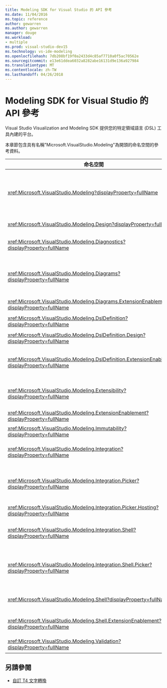 ```yaml
---
title: Modeling SDK for Visual Studio 的 API 參考
ms.date: 11/04/2016
ms.topic: reference
author: gewarren
ms.author: gewarren
manager: douge
ms.workload:
- multiple
ms.prod: visual-studio-dev15
ms.technology: vs-ide-modeling
ms.openlocfilehash: 7db208bf19f0a2433d4c85af7710a0f5ac70562e
ms.sourcegitcommit: e13e61ddea6032a8282abe16131d9e136a927984
ms.translationtype: MT
ms.contentlocale: zh-TW
ms.lasthandoff: 04/26/2018
---
```

# <a name="api-reference-for-modeling-sdk-for-visual-studio"></a>Modeling SDK for Visual Studio 的 API 參考

Visual Studio Visualization and Modeling SDK 提供您的特定領域語言 (DSL) 工具內建的平台。

本章節包含具有名稱"Microsoft.VisualStudio.Modeling"為開頭的命名空間的參考資料。

|命名空間|內容|
|---------------|-------------|
|<xref:Microsoft.VisualStudio.Modeling?displayProperty=fullName>|類別，例如 ModelElement，也就是您在 DSL 中定義的所有網域類別的基底類別。|
|<xref:Microsoft.VisualStudio.Modeling.Design?displayProperty=fullName>|形成 DSL 定義一部分的類別。|
|<xref:Microsoft.VisualStudio.Modeling.Diagnostics?displayProperty=fullName>|模型存放區檢視器和效能測量工具。|
|<xref:Microsoft.VisualStudio.Modeling.Diagrams?displayProperty=fullName>|類別，例如 ShapeElement，也就是您在 DSL 中定義的所有形狀的基底類別。|
|<xref:Microsoft.VisualStudio.Modeling.Diagrams.ExtensionEnablement?displayProperty=fullName>|筆勢和選取範圍的方法。|
|<xref:Microsoft.VisualStudio.Modeling.DslDefinition?displayProperty=fullName>|DSL 定義設計工具的 API。|
|<xref:Microsoft.VisualStudio.Modeling.DslDefinition.Design?displayProperty=fullName>|DSL 定義設計工具的內部類別。|
|<xref:Microsoft.VisualStudio.Modeling.DslDefinition.ExtensionEnablement?displayProperty=fullName>|可讓您擴充 DSL 設計工具的命令、 軌跡，以及驗證的屬性。|
|<xref:Microsoft.VisualStudio.Modeling.Extensibility?displayProperty=fullName>|擴充方法 ModelElement 可實作 DSL 擴充性。|
|<xref:Microsoft.VisualStudio.Modeling.ExtensionEnablement?displayProperty=fullName>|擴充屬性|
|<xref:Microsoft.VisualStudio.Modeling.Immutability?displayProperty=fullName>|可讓您將模型的部分為唯讀。|
|<xref:Microsoft.VisualStudio.Modeling.Integration?displayProperty=fullName>|Modelbus API，可幫助您整合不同的模型。|
|<xref:Microsoft.VisualStudio.Modeling.Integration.Picker?displayProperty=fullName>|對話方塊，讓使用者瀏覽至模型和建立 Modelbus 參考的項目。|
|<xref:Microsoft.VisualStudio.Modeling.Integration.Picker.Hosting?displayProperty=fullName>|選擇器服務。|
|<xref:Microsoft.VisualStudio.Modeling.Integration.Shell?displayProperty=fullName>|適用於 Visual Studio Modelbus 配接器架構。|
|<xref:Microsoft.VisualStudio.Modeling.Integration.Shell.Picker?displayProperty=fullName>|選擇器 對話方塊可讓使用者瀏覽至模型和建立 Modelbus 參考的項目。|
|<xref:Microsoft.VisualStudio.Modeling.Shell?displayProperty=fullName>|Dsl 與 Visual Studio 之間的介面。|
|<xref:Microsoft.VisualStudio.Modeling.Shell.ExtensionEnablement?displayProperty=fullName>|可讓您定義捷徑 （操作） 功能表命令。|
|<xref:Microsoft.VisualStudio.Modeling.Validation?displayProperty=fullName>|可讓您定義驗證條件約束。|

## <a name="see-also"></a>另請參閱

- [自訂 T4 文字轉換](../modeling/customizing-t4-text-transformation.md)
